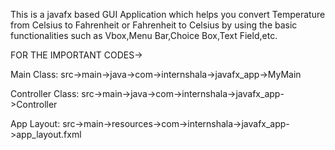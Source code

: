 This is a javafx based GUI Application which helps you convert Temperature from Celsius to Fahrenheit or Fahrenheit to Celsius by using the basic functionalities such as Vbox,Menu Bar,Choice Box,Text Field,etc.

FOR THE IMPORTANT CODES->

Main Class: src->main->java->com->internshala->javafx_app->MyMain

Controller Class: src->main->java->com->internshala->javafx_app->Controller

App Layout: src->main->resources->com->internshala->javafx_app->app_layout.fxml
